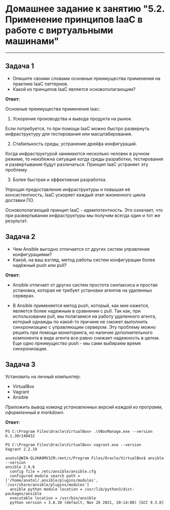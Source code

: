 
# Домашнее задание к занятию "5.2. Применение принципов IaaC в работе с виртуальными машинами"

---

## Задача 1

- Опишите своими словами основные преимущества применения на практике IaaC паттернов.
- Какой из принципов IaaC является основополагающим?

**Ответ:**

Основные преимущества применения Iaac:

1. Ускорение производства и вывода продукта на рынок.

Если потребуется, то при помощи IaaC можно быстро развернуть инфраструктуру для тестирования 
или масштабирования.

2. Стабильность среды, устранение дрейфа конфигураций.

Когда инфраструктурой занимаются несколько человек в ручном режиме, то неизбежна ситуация когда среды
разработки, тестирования и развертывания будут различаться. Принцип IaaC устраняет эту проблему.

3. Более быстрая и эффективная разработка.

Упрощая предоставление инфраструктуры и повышая её консистентность, 
IaaC ускоряет каждый этап жизненного цикла доставки ПО.

Основополагающий принцип IaaC - идемпотентность. Это означает, что при развертывании инфраструктуры
мы получим всегда один и тот же результат.

## Задача 2

- Чем Ansible выгодно отличается от других систем управление конфигурациями?
- Какой, на ваш взгляд, метод работы систем конфигурации более надёжный push или pull?

**Ответ:**

- Ansible отличает от других систем простота синтаксиса и простая установка, которая не требует установки агентов на удаленных серверах.

- В Ansible применяется метод push, который, как мне кажется, является более надежным в сравнении с pull.
Так как, при использовании pull, мы полагаемся на работу удаленного агента, который однажды по какой-то причине не сможет
выполнить синхронизацию с управляющим сервером. Эту проблему можно решить при помощи мониторинга, 
но наличие дополнительного компонента в виде агента все равно снижает надежность в целом.
Еще одно преимущество push - мы сами выбираем время синхронизации.



## Задача 3

Установить на личный компьютер:

- VirtualBox
- Vagrant
- Ansible

*Приложить вывод команд установленных версий каждой из программ, оформленный в markdown.*

**Ответ:**

```commandline
PS C:\Program Files\Oracle\VirtualBox> .\VBoxManage.exe --version
6.1.30r148432
```

```commandline
PS C:\Program Files\Oracle\VirtualBox> vagrant.exe --version
Vagrant 2.2.19
```

```shell
anatol@WIN-QLVHA9MV1CM:/mnt/c/Program Files/Oracle/VirtualBox$ ansible --version
ansible 2.9.6
  config file = /etc/ansible/ansible.cfg
  configured module search path = ['/home/anatol/.ansible/plugins/modules', '/usr/share/ansible/plugins/modules']
  ansible python module location = /usr/lib/python3/dist-packages/ansible
  executable location = /usr/bin/ansible
  python version = 3.8.10 (default, Nov 26 2021, 20:14:08) [GCC 9.3.0]
```

